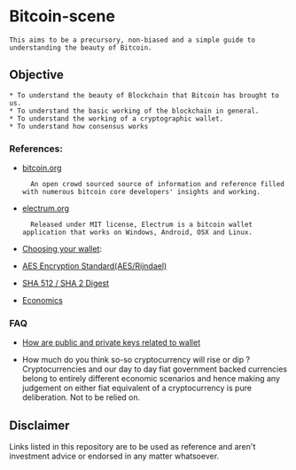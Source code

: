 # Bitcoin-scene
    This aims to be a precursory, non-biased and a simple guide to understanding the beauty of Bitcoin.

## Objective

    * To understand the beauty of Blockchain that Bitcoin has brought to us.
    * To understand the basic working of the blockchain in general.
    * To understand the working of a cryptographic wallet.
    * To understand how consensus works

### References:
* [bitcoin.org](bitcoin.org)

        An open crowd sourced source of information and reference filled with numerous bitcoin core developers' insights and working.

* [electrum.org](./electrum.md)

        Released under MIT license, Electrum is a bitcoin wallet application that works on Windows, Android, OSX and Linux.

* [Choosing your wallet](https://bitcoin.org/en/choose-your-wallet):

* [AES Encryption Standard(AES/Rijndael)](https://en.wikipedia.org/wiki/Advanced_Encryption_Standard)

* [SHA 512 / SHA 2 Digest](https://en.wikipedia.org/wiki/SHA-2)

* [Economics](https://lagunita.stanford.edu/courses/course-v1:HumanitiesSciences+Econ1+Summer2017/)

### FAQ

* [How are public and private keys related to wallet](https://bitcoin.stackexchange.com/questions/19950/how-are-public-and-private-keys-related-to-the-wallet)

* How much do you think so-so cryptocurrency will rise or dip ?
    Cryptocurrencies and our day to day fiat government backed currencies belong to entirely different economic scenarios and hence making any judgement on either fiat equivalent of a cryptocurrency is pure deliberation.
    Not to be relied on.


## Disclaimer

Links listed in this repository are to be used as reference and aren't investment advice or endorsed in any matter whatsoever.
